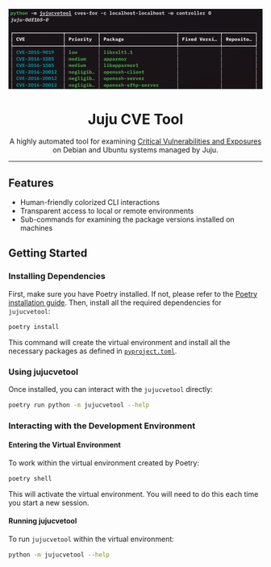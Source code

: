 <div align="center">

![Screenshot][screenshot]

# Juju CVE Tool
A highly automated tool for examining [Critical Vulnerabilities and Exposures][wiki-cve] on Debian and Ubuntu systems managed by Juju.

<hr>
</div>

## Features
- Human-friendly colorized CLI interactions
- Transparent access to local or remote environments
- Sub-commands for examining the package versions installed on machines

## Getting Started
### Installing Dependencies
First, make sure you have Poetry installed. If not, please refer to the
[Poetry installation guide](https://python-poetry.org/docs/#installation).
Then, install all the required dependencies for `jujucvetool`:

```bash
poetry install
```

This command will create the virtual environment and install all the necessary packages as defined in
[`pyproject.toml`](pyproject.toml).

### Using jujucvetool
Once installed, you can interact with the `jujucvetool` directly:

```bash
poetry run python -m jujucvetool --help
```

### Interacting with the Development Environment
#### Entering the Virtual Environment
To work within the virtual environment created by Poetry:

```bash
poetry shell
```

This will activate the virtual environment.
You will need to do this each time you start a new session.

#### Running jujucvetool
To run `jujucvetool` within the virtual environment:

```bash
python -m jujucvetool --help
```


[screenshot]: .github/assets/screenshot.png
[wiki-cve]: https://en.wikipedia.org/wiki/Common_Vulnerabilities_and_Exposures
